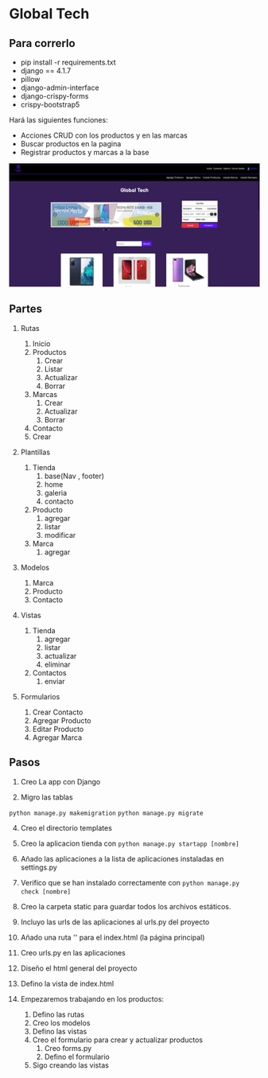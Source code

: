 # Global Tech

## Para correrlo 
* pip install -r requirements.txt
* django == 4.1.7
* pillow
* django-admin-interface
* django-crispy-forms
* crispy-bootstrap5  

Hará las siguientes funciones:
* Acciones CRUD con los productos y en las marcas
* Buscar productos en la pagina
* Registrar productos y marcas a la base


![](/s2.jpeg)


## Partes
1. Rutas
   1. Inicio
   2. Productos
      1. Crear
      2. Listar
      3. Actualizar
      4. Borrar
   3. Marcas
      1. Crear
      2. Actualizar
      3. Borrar
    3. Contacto 
      1. Crear 

2. Plantillas
   1. Tienda
      1. base(Nav , footer)
      2. home
      3. galeria
      4. contacto
   2. Producto
      1. agregar
      2. listar
      3. modificar
   2. Marca
      1. agregar

3. Modelos
   1. Marca
   2. Producto
   3. Contacto

4. Vistas
   1. Tienda
      1. agregar
      2. listar
      3. actualizar
      4. eliminar
   2. Contactos
      1. enviar

5. Formularios
   1. Crear Contacto
   2. Agregar Producto
   3. Editar Producto
   4. Agregar Marca

## Pasos
1. Creo La app con Django

2. Migro las tablas

```python manage.py makemigration```
```python manage.py migrate```

4. Creo el directorio templates

5. Creo la aplicacion tienda con ```python manage.py startapp [nombre]```

6. Añado las aplicaciones a la lista de aplicaciones instaladas en settings.py

7. Verifico que se han instalado correctamente con ```python manage.py check [nombre]```
8. Creo la carpeta static para guardar todos los archivos estáticos.

10. Incluyo las urls de las aplicaciones al urls.py del proyecto

11. Añado una ruta '' para el index.html (la página principal)

12. Creo urls.py en las aplicaciones

13. Diseño el html general del proyecto

14. Defino la vista de index.html

15. Empezaremos trabajando en los productos:
    1.  Defino las rutas
    2.  Creo los modelos
    3.  Defino las vistas
    4.  Creo el formulario para crear y actualizar productos
        1.  Creo forms.py
        2.  Defino el formulario
    5. Sigo creando las vistas